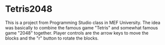 # Tetris2048

This is a project from Programming Studio class in MEF University. The idea was basically to combine the famous game "Tetris" 
and somewhat famous game "2048" together. Player controls are the arrow keys to move the blocks and the "r" button to rotate the blocks.
